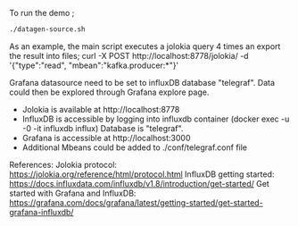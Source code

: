To run the demo ;
```sh
./datagen-source.sh
```
As an example, the main script executes a jolokia query 4 times an export the result into files;
curl -X POST http://localhost:8778/jolokia/ -d '{"type":"read", "mbean":"kafka.producer:*"}'

Grafana datasource need to be set to influxDB database "telegraf". Data could then be explored through Grafana explore page. 

- Jolokia is available at http://localhost:8778
- InfluxDB is accessible by logging into influxdb container (docker exec -u -0 -it influxdb influx)
  Database is "telegraf".  
- Grafana is accessible at http://localhost:3000 
- Additional Mbeans could be added to ./conf/telegraf.conf file

References:
Jolokia protocol: https://jolokia.org/reference/html/protocol.html
InfluxDB getting started: https://docs.influxdata.com/influxdb/v1.8/introduction/get-started/
Get started with Grafana and InfluxDB: https://grafana.com/docs/grafana/latest/getting-started/get-started-grafana-influxdb/